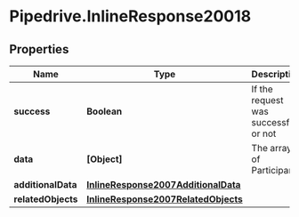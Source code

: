 # Pipedrive.InlineResponse20018

## Properties

Name | Type | Description | Notes
------------ | ------------- | ------------- | -------------
**success** | **Boolean** | If the request was successful or not | [optional] 
**data** | **[Object]** | The array of Participants | [optional] 
**additionalData** | [**InlineResponse2007AdditionalData**](InlineResponse2007AdditionalData.md) |  | [optional] 
**relatedObjects** | [**InlineResponse2007RelatedObjects**](InlineResponse2007RelatedObjects.md) |  | [optional] 


